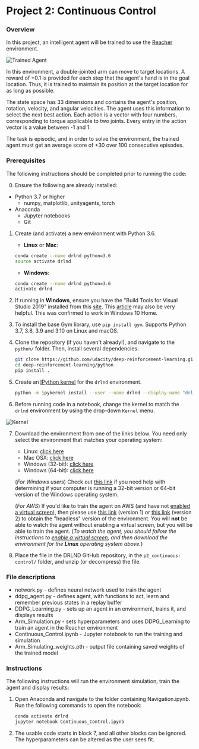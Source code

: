 [//]: # (Image References)

[image1]: https://user-images.githubusercontent.com/10624937/43851024-320ba930-9aff-11e8-8493-ee547c6af349.gif "Trained Agent"
[image2]: https://user-images.githubusercontent.com/10624937/42386929-76f671f0-8106-11e8-9376-f17da2ae852e.png "Kernel"


# Project 2: Continuous Control

### Overview

In this project, an intelligent agent will be trained to use the [Reacher](https://github.com/Unity-Technologies/ml-agents/blob/master/docs/Learning-Environment-Examples.md#reacher) environment.

![Trained Agent][image1]

In this environment, a double-jointed arm can move to target locations. A reward of +0.1 is provided for each step that the agent's hand is in the goal location. Thus, it is trained to maintain its position at the target location for as long as possible.

The state space has 33 dimensions and contains the agent's position, rotation, velocity, and angular velocities. The agent uses this information to select the next best action. Each action is a vector with four numbers, corresponding to torque applicable to two joints. Every entry in the action vector is a value between -1 and 1.

The task is episodic, and in order to solve the environment, the trained agent must get an average score of +30 over 100 consecutive episodes.

### Prerequisites

The following instructions should be completed prior to running the code:

0. Ensure the following are already installed:
* Python 3.7 or higher
  * numpy, matplotlib, unityagents, torch
* Anaconda
  * Jupyter notebooks
  * Git

1. Create (and activate) a new environment with Python 3.6.

	- __Linux__ or __Mac__: 
	```bash
	conda create --name drlnd python=3.6
	source activate drlnd
	```
	- __Windows__: 
	```bash
	conda create --name drlnd python=3.6 
	activate drlnd
	```
	
2. If running in **Windows**, ensure you have the "Build Tools for Visual Studio 2019" installed from this [site](https://visualstudio.microsoft.com/downloads/).  This [article](https://towardsdatascience.com/how-to-install-openai-gym-in-a-windows-environment-338969e24d30) may also be very helpful.  This was confirmed to work in Windows 10 Home.  

3. To install the base Gym library, use `pip install gym`. Supports Python 3.7, 3.8, 3.9 and 3.10 on Linux and macOS. 
	
4. Clone the repository (if you haven't already!), and navigate to the `python/` folder.  Then, install several dependencies.  
    ```bash
    git clone https://github.com/udacity/deep-reinforcement-learning.git
    cd deep-reinforcement-learning/python
    pip install .
    ```

5. Create an [IPython kernel](http://ipython.readthedocs.io/en/stable/install/kernel_install.html) for the `drlnd` environment.    
    ```bash
    python -m ipykernel install --user --name drlnd --display-name "drlnd"
    ```

6. Before running code in a notebook, change the kernel to match the `drlnd` environment by using the drop-down `Kernel` menu. 

![Kernel][image2]

7. Download the environment from one of the links below.  You need only select the environment that matches your operating system:
    - Linux: [click here](https://s3-us-west-1.amazonaws.com/udacity-drlnd/P2/Reacher/one_agent/Reacher_Linux.zip)
    - Mac OSX: [click here](https://s3-us-west-1.amazonaws.com/udacity-drlnd/P2/Reacher/one_agent/Reacher.app.zip)
    - Windows (32-bit): [click here](https://s3-us-west-1.amazonaws.com/udacity-drlnd/P2/Reacher/Reacher_Windows_x86.zip)
    - Windows (64-bit): [click here](https://s3-us-west-1.amazonaws.com/udacity-drlnd/P2/Reacher/Reacher_Windows_x86_64.zip)
    
    (_For Windows users_) Check out [this link](https://support.microsoft.com/en-us/help/827218/how-to-determine-whether-a-computer-is-running-a-32-bit-version-or-64) if you need help with determining if your computer is running a 32-bit version or 64-bit version of the Windows operating system.

    (_For AWS_) If you'd like to train the agent on AWS (and have not [enabled a virtual screen](https://github.com/Unity-Technologies/ml-agents/blob/master/docs/Training-on-Amazon-Web-Service.md)), then please use [this link](https://s3-us-west-1.amazonaws.com/udacity-drlnd/P2/Reacher/one_agent/Reacher_Linux_NoVis.zip) (version 1) or [this link](https://s3-us-west-1.amazonaws.com/udacity-drlnd/P2/Reacher/Reacher_Linux_NoVis.zip) (version 2) to obtain the "headless" version of the environment.  You will **not** be able to watch the agent without enabling a virtual screen, but you will be able to train the agent.  (_To watch the agent, you should follow the instructions to [enable a virtual screen](https://github.com/Unity-Technologies/ml-agents/blob/master/docs/Training-on-Amazon-Web-Service.md), and then download the environment for the **Linux** operating system above._)

8. Place the file in the DRLND GitHub repository, in the `p2_continuous-control/` folder, and unzip (or decompress) the file. 

### File descriptions

- network.py - defines neural network used to train the agent
- ddpg_agent.py - defines agent, with functions to act, learn and remember previous states in a replay buffer
- DDPG_Learning.py - sets up an agent in an environment, trains it, and displays results
- Arm_Simulation.py - sets hyperparameters and uses DDPG_Learning to train an agent in the Reacher environment 
- Continuous_Control.ipynb - Jupyter notebook to run the training and simulation
- Arm_Simulating_weights.pth - output file containing saved weights of the trained model

### Instructions

The following instructions will run the environment simulation, train the agent and display results:

1. Open Anaconda and navigate to the folder containing Navigation.ipynb. Run the following commands to open the notebook:
    ```bash
    conda activate drlnd
	jupyter notebook Continuous_Control.ipynb
    ```
2. The usable code starts in block 7, and all other blocks can be ignored. The hyperparameters can be altered as the user sees fit.